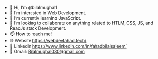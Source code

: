 - 👋 Hi, I’m @bilalmughal1
- 👀 I’m interested in Web Development.
- 🌱 I’m currently learning JavaScript.
- 💞️ I’m looking to collaborate on anything related to HTLM, CSS, JS, and ReacJs stack Development.
- 📫 How to reach me! 
- 🌐 Website:https://webdevfahad.tech/ 
- 🔗 LinkedIn:https://www.linkedin.com/in/fahadbilalsaleem/
- 📧 Gmail: Bilalmughal030@gmail.com 


<!---
bilalmughal1/bilalmughal1 is a ✨ special ✨ repository because its `README.md` (this file) appears on your GitHub profile.
You can click the Preview link to take a look at your changes.
--->
